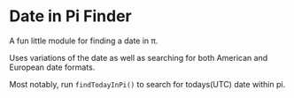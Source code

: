 # Date in Pi Finder
A fun little module for finding a date in π.

Uses variations of the date as well as searching for both American and European date formats.

Most notably, run `findTodayInPi()` to search for todays(UTC) date within pi.
